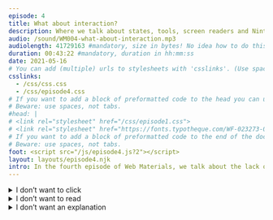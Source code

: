 ```yaml
---
episode: 4
title: What about interaction?
description: Where we talk about states, tools, screen readers and Nintendo games.
audio: /sound/WM004-what-about-interaction.mp3
audiolength: 41729163 #mandatory, size in bytes! No idea how to do this in Eleventy )-:
duration: 00:43:22 #mandatory, duration in hh:mm:ss
date: 2021-05-16
# You can add (multiple) urls to stylesheets with 'csslinks'. (Use spaces, not tabs here)
csslinks:
  - /css/css.css
  - /css/episode4.css
# If you want to add a block of preformatted code to the head you can use 'head'
# Beware: use spaces, not tabs.
#head: |
# <link rel="stylesheet" href="/css/episode1.css">
# <link rel="stylesheet" href="https://fonts.typotheque.com/WF-023273-011456.css">
# If you want to add a block of preformatted code to the end of the document you can use 'foot'
# Beware: use spaces, not tabs.
foot: <script src="/js/episode4.js?2"></script>
layout: layouts/episode4.njk
intro: In the fourth episode of Web Materials, we talk about the lack of attention for interaction in design tools, and about sucky defaults when it comes to focus states. We talk about things like :focus-within and :focus-visible. Later on we discuss the similarities between Vim and screenreaders, and we end this episode by praising Nintendo games.
---
```

<details>
<summary>I <span>don’t</span> want to click</summary>
<section class="shownotes">

### Shownotes

- [About this episode’s art direction](https://webmaterials.design/posts/04-what-about-interaction/#why-does-this-page-look-like-this%3F)
- [The defaults suck](https://exclusive-design.vasilis.nl/the-defaults-suck/)
- [Accessible design experiments by Vasilis’ students (mostly in Dutch)](https://cmda-minor-web.github.io/human-centered-design-2021/)
- [Alan Trotter’s website](https://alantrotter.com/)
- [Mark Rober on Youtube](https://www.youtube.com/c/MarkRober/videos)

</section>
</details>

<details>
<summary>I <span>don’t</span> want to read</summary>

<p class="closed-caption">[Intro music by xyce]</p>

<section id="conversation">

**Vasilis:** Hi Espen,

**Espen:** Hi Vasilis. This is a bit of an exciting episode for me, I know roughly what we're talking about but I'm going in blind.

**V:** Good, good, good. I really, really enjoy what we're doing, actually. So if I look at what I made last episode, and then that you took some of the elements of what I did, and turned it into something that's actually usable. It's fantastic. So I actually talked about this with a few friends of mine about how usually what I create is just artistic. And I don't really care if it works or not. If it works for me, it's fine. But but I like to experiment. And I like to play with CSS. And what I really love is that you took what I made and turned it into something. Yeah, that's, that can be called a design that's thought about, that's actually usable. So I really enjoy this. Just playing with what you made. And then I'll take that again and turn it into something weird, probably. And then I'm really looking forward to what you will make from it.

**E:** Yeah, I agree. It's, it's funny already feels like there's a pattern emerging where you break stuff, and then I try and and fix it. But in that process, I learned not only do I learn some CSS that I never seen before, obviously, I'm a I'm a novice when it comes to code. But it's fun to see, maybe you will use in this case, some some text decoration, and it looks broken in certain browsers, and it's inaccessible in others. But the basic idea, for example of colouring every other paragraph a different colour, because you know, we're, this is a two way conversation. I like that concept. And then hopefully, I made it a little bit more legible.

**V:** You definitely did. But also you used actually these huge text decorations, but only in the headings, right?

**E:** Yes.

**V:** Yeah.

**E:** And then I was terribly disappointed that it didn't look right in Safari. But you know, in the spirit of the podcast, I think we just, we just publish, and then we move on.

**V:** I was actually really, really happy that there were such big differences between these browsers. I really like that. So I'll try to find some differences in browsers again.

**E:** Excellent. Excellent.

**V:** So this episode, we're going to talk about designing interaction we're going to look at the so is not really about interaction design. If it's up to me, but it's about the, the, in my eyes, the lack of design when it comes to interaction. So this, and it's something that I've been wondering about, so why are there so few articles or so few talks on on conferences about interactivity. Because it is pretty strange because the web isn't... pages, it isn't something to only look at, it's something that you can actually interact with, you can do stuff with it. But then, if I look at the design tools, or if I look at the designs, it's usually about layout. Maybe a little bit about contrast, about typography, but it's not that much about how do you interact with this stuff, and what should it behave like. And then when there is when there are discussions about what it should behave like it's mostly about adding lots and lots of layers of JavaScript to make it behave incredibly amazing.

**E:** Yeah

**V:** Basics of interaction. This is probably what I'm talking about. This is something that when I look at, for instance, at my students, these are third year students they've been studying digital design, they've been studying interaction for three years. And they don't know the default state. So for instance, links or for instance, form fields, and there are, of course, default states, and not everybody knows them. And I suspect that after I teach the states to my students that they know more than most digital designers It might be right yeah Yeah

**E:** I think I, I'm coming at this from a pure design perspective, in that I studied magazine design, then I kind of stumbled into web design. We worked in Photoshop for years and years. And you know, Photoshop was never designed to make websites, somehow it ended up being the default. And obviously, Photoshop is extremely static. And it's just about making pictures that look like websites, and then someone else implements them. And throughout my career, up until maybe recently, the only real interaction consideration is that you know, designers should or go or usually care about to some degree is hover states. And that's, that's designers like me that are not digital natives, I would say, I think there's a new generation. And there's certainly other web designers that are more code savvy, that do care and do naturally build these things into the process. But yeah, coming from Photoshop, Illustrator, even Sketch, at least in the early days, it's certainly making flat pictures that someone else turns into code rather than making something interactive from the from the get go. Now, I would say with prototyping, especially in Figma, there's there's new technology coming out in this static image makers, that at least opened the door to making more interaction, you know, beyond hover states, even click states, or transitions or, you know, there's there's stuff built in to these tools now, where it's at least possible.

**V:** Okay, that's good to hear. So I didn't really know that. But yeah, I think it is, in part, of course, a tooling issue. We've been using the wrong tools for ages now. So I think, I mean, Sketch is obviously, a step in the right direction was, obviously, but there was there a lack of interaction. So. And I think tools could in this case, be maybe even opinionated that they tell you, hey, you forgot to add a hover state to this interactive element, or you forgot to add an active state, you have got to add a focus state or you added a focus state, but the focus state is not, it doesn't look like a focus state. You can reco—

**E:** Yeah. I think this is really interesting in that right now, in figma, which I think a lot of sketch designers jumped on the figma bandwagon in the last two years. Recently, they released something called very variables or something variants in components. So So basically, if you don't know figma, well, you can make components there. So you make a button, for example, you make it into a component. And now you can reuse that component anywhere else in your design, and you have one source of truth, you can update it, and it's reflected everywhere. Well, this new thing is you can inside your component, you can make variations on that component, and dif different states essentially. So if you made the button, you can now click, you know, you can make a duplicate and make the hover state and the click state and the focus state and whatever state you want to make. And then you can link those together. So that when you play your prototype, the hover states actually function as they should, and they click states work, etc. This is great. However, what you're saying there, wouldn't it be nice then is figma just said: Look, when you click this button to create a variation of your components, maybe there should be a drop down that says, make this into a button. And then you have all the states listed at just just having them presented to me as a designer would make me at least consider that maybe I ignore them. But as you know, it will be such an easy, small step just to expose designers to all the different states that we could consider.

**V:** Yeah, agreed there. And I think to do that, of course, I mean, they give you options anyway. So why not give you options? Oh, I think the "you, this looks like a button...", where's the disabled state? what would that look like? And if you don't design those states, I mean, those states, they do exist. So if you don't design them, but if they're needed in the application, then the front end developer or maybe even the back end developer will design them. And this is probably not what you want. Right?

**E:** Yeah. Yeah, it's a bit like, if you don't include a bold font in your font setup, the browser will just make one for you. And that's usually not what you want.

**V:** Yeah. Yeah. So and then, if we look at the different states, we've got hover. Hover is designed, usually. But if you look at focus states. So, we, my students, a group of students of mine, they designed applications of small prototypes for a friend of mine who's severely motor disabled. And the first time they designed for him, they assumed that he uses the tab key to tab, to focus from focus, small element to focus more elements. So they created the whole application, and they just designed the focus states to be easily recognised as something that is has focused. And then it turned out that he never uses the tab key. Just never. So even if you have all these, and then they asked him, of course, why don't you use it. And then he told me that he doesn't use it because focus is broken. I don't know if you ever tried to just tab through, for instance, The Guardian or something, just use the tab key to go from—

**E:** Every now and then I'm forced to, of course, because I'm working on a Mac. And I don't know, if you're aware of the Magic Mouse charging problem, where the the port to charge your mouse is on the underside of the mouse. So obviously, if you run on a battery, you don't have a mouse. So in those few rare cases, I do have to use the tab key, but I usually avoid browsing the internet during that period. But he said that focus is broken.

**V:** Yeah—

**E:** I'm assuming that means go goes beyond the visual state of focus.

**V:** Yeah, but but if you look at the default state of focus, then it's I think, even then it's broken. So if you try to tap through a just plain HTML page, it looks ugly. On Firefox, it's really hard to find the focus state, it's just a few dots. There's on Firefox has this weird issue where the focused element can actually disappear behind the status bar at the bottom of the page. Right? In Chrome, I'm not sure if they fixed that. But there's things like, large parts of the element that are focused can actually be under the fault. So it can be unreadable. So it has been broken for forever.

**E:** Yeah, the actually limitation of it.

**V:** Yeah, the actual implementation of it. And then there's the other problem that these default focus states, they are ugly. So for instance, the on Chrome, I think there's a blue, some sort of a shiny, outline. And many designers and art directors don't like it. So the front end developer remove it. And then the front end developer, they just remove the focus state. So on many websites, there is no focus state. So you can just tab through the whole thing, but it's just invisible, where the focus is. And this, I think, is a lack of understanding what the focus state is, right? what it what it's for, and what why you need it and who needs it. So I teach my students use the focus state, but or if the art director tells you to remove the focus state reply that you you cannot remove it, but you can make it better.

**E:** You can make it help. Yeah,

**V:** Yeah. You can. Yeah—

**E:** I think you're right, that is super ugly. And I've been guilty of removing it, too. I remember, I don't know if it's, this is still the case. But there's been times where, you know, you click a link on a webpage, and he gets a dotted line around the link. And as a designer, I go, Oh, my God, we can't have that. Let's just remove that. And then of course, yeah, then you break the experience for for someone else.

**V:** Yeah. The good thing is that they created a new thing called focus visible, which is when you want focus, then the focus outline becomes or then you can style it. So that's this, this this clicking thing that if you click it, you probably don't want the focus ring to appear. So you can now style only when somebody uses the keyboard. So it's a silver focus intent.

**E:** Yeah, that makes a lot of sense.

**V:** That so and then there's other really nice stuff like the focus within another focus within.

**E:** No?

**V:** Focus within is really great. You can, this is some sort of a magic thing. So if a form has something, in the form has focus, you can style the form.

**E:** I see. So if there's a field that has focus inside of the bigger form, you can tap to the form itself or highlight the form itself.

**V:** Yeah,

**E:** Right.

**V:** Yeah. And this way, you can, for instance, grow a form when it receives focus or change the colour. Some real nice things are possible there. This is something I think we haven't explored yet. Because this is something that you can use it's but can easily abused it as well. You can. If something receives focus, you can basically hide it. Or—

**E:** Yeah

**V:** ...hide your whole body.

**E:** Yeah  You can do anything you want. This will be a very interesting design for a next episode.

**V:** You should probably take a look at the webpage because there will be stuff like that.

**E:** Yeah, no, I had no idea about focus inside. I mean, it's, it, to be honest, the latest, the last episode, the design on the website, I made this little measure measure thing where you could change the measure of the of the paragraphs. Now, I hacked it together the way Google told me to because you know, I'm not an expert in these things. But then there's this issue of wrapping a radio button in the label, because you want the whole thing to be clickable, and maybe also focus bubble and hover bubble and all these things. And that's to me strikes me as a perfect mini example of being able to just style the containing element if you're focusing on what's inside it.

**V:** Okay, yeah, yeah. So with a label and the input inside it.

**E:** Well, if I want to know if I want a box in my radio buttons, if I select or focus on one of those radio buttons, I want the whole box to do something.

**V:** Yeah, exactly. Yeah. And this is what the focus within is probably meant for. But you can also style the complete body if something has focused.

**E:** Of course, yeah. Any any parents can be any experiment.

**V:** And this is strange, because we don't have the parent selector in in CSS. But with this we do, with interaction you do have the parents selector. Yeah.

**E:** All right, let's focus.

**V:** Yeah, focus. And then there's other. Then we, another group of students of mine, they worked with somebody who is slowly turning blind. And he has to get used to a screen reader. But he really, really hates the way his screen reader works. I don't know. Have you ever tried to use a screen reader?

**E:** No, no.

**V:** This is also something I think is a bit weird that most designers never tried to screen reader. While many of our users will actually use our websites with a screen reader. Screen readers a horrible horrible things. But they're it's fantastic that they exist because they open up the web, and they open up computers to people who cannot see but the the way they work. Do you know VI, the text editor, or vim?

**E:** Yes. Sadly, yes.

**V:** Screen readers, they work like Vim. They are fantastic if you really understand how that work, and if you manage to remember every shortcut, but if you don't remember every shortcut, then they're horrible. I mean, you're done with them. You don't know how to save or to clean.

**E:** I think there's a perfect example. I have nightmares of Vim, and when it pops up. When I don't want it to appear I get all flustered. My old colleague in primate Bart he is he's a boy used to be a Vim fanatic and that's that was his editor of choice. But yeah, I can I can relate to the feeling of your whole interface just disappearing.

**V:** Yeah. And the so the problem there with with there's a few problems with screen readers. But we actually expect people who are not very fluent with computers, but who just well, they're slowly turning blind. So they have to learn a new way to use a computer, we forced them to use Vim as an interface. And all of a sudden, every key on their keyboard, it has a new function, and it behaves differently in. And if I look at these people, everything works just doesn't work as they expect it to work. And it's it's so frustrating to look at. And one of my students, she was really ambitious. This is just a three week course. It's really, really short. And when I graded her, she said, Yeah, I made a new screen reader, but then the way it should work. She did that. Three weeks. Excellent. Of course, this was a prototype, but what she basically tapped through the whole thing. So she asked this guy that we're working for. So what, how would you want it to work. And he said, I just want to tap through the whole thing. And because now everything has different functions. And if you want to read out all the heading elements, you have to remember the shortcut key to do that. And you cannot expect people who don't use their computer that often to remember all those settings. So I think this is something that, well, screen reader makers should start working on to that maybe they should be redesigned. Another problem with screen readers is that you cannot actually design for them, or it's very hard to design for them. So the so what my students will try is to add shortcuts to keys to make it more accessible with keystrokes and things like that. But then every key already has a function. So you cannot do that. You cannot change the way of works.

**E:** Yeah, I mean, if you did, you wouldn't have to teach the user this new interface that you created.

**V:** yeah, it's true. Yeah. So it's probably not even a good idea. But it's, it's worth trying, of course. Yeah. So designing interaction for screen readers is probably the most horrible thing ever. So So how do you design interaction? So you said a little bit about figma, or things like that?

**E:** Yes. So I have no idea of the average designer out there, I can tell from my conversations with you that I'm well below the bar in terms of what I should be doing with interaction. I generally I don't care or think about focus, I didn't even know about, you know, some of the focus states. So depending on what I do, if I'm working with other developers, you have to be quite prescriptive in figma. And if there isn't a hover state, well, they'll make one or they'll even worse, they'll just not include one. So so it's generally with figma now you can you can set up fairly complex interactions, which means hover states are a piece of cake to do. And that could be hover states, or links or buttons, but also whole elements, you can zoom in or out or, you know, any sort of basic CSS transition, you can now make a fairly rudimentary prototype of in figma. But of course, working in codes would be better. As a designer, I almost never do because I'm all I'm hired to be the designer of the project, not the not the developer. So as mainly if I work on my own projects, I will I will dig into the code and actually make things for the web materials  I look at basic things like overstates there but you've seen my codes, you know, it stops shorts of focus and click states. I don't I don't worry about click states. And also, with with mobile design being such a big thing, I mean, we talk about designing for screen readers or people with disabilities. These are important use cases but but they are edge they're fringe cases, whereas mobile is huge. And of course, on mobile, there's no there's no hover states. There's no tabbing through or or you know, there's focus but in a different way and also on mobile do you have this weird thing of the hover state becomes your click states? If you don't do anything about that? Yeah. So it's it's, I think the answer to your question is, I don't consider it enough. I do some stuff and make the obvious things appear clickable. I think that's also a very important factor in this the default state of links or buttons or anything it needs to communicate that it is indeed clickable, or interactable. And then, if the hover state helps on on desktop, I'll do that. If the clicked state helps. I'll do that. From now on, I should also consider focus. But yeah, that's it. It's I think, I think it's fairly common. And I say that based on my own experience, to kind of do the basic stuff, where it where you where it hits your own experience, if you think all this hover state looks awful, or this is impossible to see that this is clickable, I need to do something, you fix it. But generally speaking, I think most of the edge and fringe cases are just dropped, they fizzle out, no one really looks looks at them. Because the I guess, because the use case is so far removed from our own experience. And also the, you know, the, there's not much feedback on the average website. So out of 1000 visitors, if you get one blind person, maybe that person will just walk away from your website and never, never returned. But how, you know, usually, you wouldn't know that unless you specifically test for it or target that audience and seek out feedback.

**V:** It's actually pretty easy to test. Just open up a screen reader and try it. And you'll be shocked at how hard it is.

**E:** So maybe maybe for for my certainly for my pleasure, but also the listeners, how does it work when you open up the average web page and in the screen is what happens.

**V:** So there are a few ways that they're different screen readers, and they all behave differently. So on a Mac, there's voiceover and it works pretty okay. It's what I hear from from for sure, for from people who are turning blind, so are new to screen readers. They like voiceover best. So what it basically does, it starts reading the web... well there are two settings, you can say read the whole web page. Or you can tab from, let's say, paragraph to paragraph. Not really tabbing. But but focus from paragraph to paragraph, and it will get read out loud.

**E:** But that requires interaction from the user. The second example.

**V:** Yep

**E:** Yeah

**V:** Yeah, yeah, yeah. And then there's more settings. So for instance, you can say, read out all the headings on the page. And this will give you an overview of what's on this website. So and it will read out the heading levels. So you can hear some sort of, you can get an image of the of the hierarchy of the page. If of course, the heading levels are used correctly. And yeah, mostly they're not. And but it's true. It's just most websites, but even really large websites. They just use heading levels at random.

**E:** Yeah, so honestly, talking about designers needing to sort of know, the possibilities, restrictions and the and the material that they're working with. It took me a long time before I kind of got why we have H1 to six. Do you know what I mean? This this connection with what the tagging a certain type of content with this header means, other than just purely visual, the H1 is bigger than H6. It's, it's not something that you see in figma. It's you know, it's not also it's not taught to us through the tools. It's just something that you relate to on a varying basis through the code.

**V:** And then you could say, well, we should teach every web designer about this. It's pretty complex to actually understand this. About semantics, we should teach them about semantics. You could also say, No, we should teach the tools we should teach the screen readers about visual hierarchy. So then it doesn't read out the heading levels that are actually probably wrongly used. But it should be reading out the intent. So what's the biggest headline? Well, that's probably the heading level one.

**E:** Yeah

**V:** Yeah.  Well, maybe I'm making this too easy. But—

**E:** No, I think if you did something like that, there would be cases where that broke too. But, but obviously, smarter readers would help. I wonder if if, if machine learning and AI will play a part in this, maybe you could get readers that would be able to describe the page for you. You know, it's not just here's the text on the page. But all this is a, you know, is, is a Yellow Page with huge typography. And there's some cool animations or you know, there's a big picture, or there's this video playing, and this is what's happening in the video. Currently, a lot of this stuff, we can feed the reader through old text, and, you know, semantics, but maybe readers can at some point be able to assess the visuals of a website.

**V:** Yeah, then they can. I mean, student of mine once made a prototype where they tried to give a first impression of the page. So if we look at a website, we get a first impression, right? We see, this is my little pony website, or this is a death metal website. Right? We—

**E:** Yeah, exactly.

**V:** immediately see that. But a screen reader will use the same voice to tell them this is a My Little Pony website. But it takes it takes ages to understand that this is a kid's website, and this is

**E:** Yeah

**V:** a different type of website. So I, or I, my student, he made this tool where he, I don't really remember how he did it. But he just looked at the the overall. Some things like, what colour is the main colour, what contrast is there and things like that. And then they used other tools to try to give some sort of a first impression. And describe that first impression. This was really interesting. This kind of research is interesting, of course

**E:** Definitely.

**V:** Yeah. I think we're hovering away from our subject of interaction.

**E:** We are we're walking a tightrope here between interaction and just design in general for accessibility.

**V:** Yeah

**E:** I have a... To pivot the conversation, I have some thoughts on interaction that aren't to do with buttons and usability, but to do with storytelling, because like I said, way, at the beginning of this conversation, you said, you know, the web isn't one way, it's not just showing us pictures and text. It's also something that we interact with. And obviously, this changed with the Web 2.0, you know, when we had blogs, and we got comment fields, and you could really, it's like a two way streets, you could also tell the website, what do you like, and the website will respond in some way. And I feel when it comes to storytelling, we don't use it. As much as we should. Interactivity I mean. There's, there's a very, very good example on this, an author called Alan Trotter, is an example I use all the time in my talks, where his website is just text, but it turns into this click, you know, click the link adventure style thing when you when you It starts with a sentence. And then 10 minutes later, you'll have a whole page full of text, and you've learned about this guy and his books and all this stuff. And there's a wonderful way of using interaction to create a connection with the reader, the reader actually has to engage with the text to to see what happens, you know, it's this, this thing that we don't explore enough, I think, what happens if I interact with this picture, or this animation. Cassie Evans as well, she has a lovely animation at the bottom of her page, where it's an illustration of herself, and it follows the mouse around when you look at it. That's it. It's just It's cute. It's nice, it's personable. And I think these things are becoming so easy to implement implement now that we should we should build it into our process. We should do it more rather than just focusing on layout and style. Let's focus on how can I use interactivity to emphasise a point or to surprise someone or to make this more exciting in some way.

**V:** Completely agreed. Yeah, yeah. So let's let's try to investigate what came be done with interaction.

**E:** Yeah. Now, we know the infocus states are focused inside states—

**V:** Focus within yeah yeah

**E:** Yeah, focus within. We'll we'll figure out something.

**V:** Yeah we will. And there's a similar thing on your website as well, right? That you?

**E:** Oh, yeah. I basically stole that from Alan Trotter. Yeah, yeah, I've. So on my website, if you read the opening paragraph, it says something about me. And then it says before that, and if you click that, it says, another paragraph. And then you click before that it's another paragraph, and you go back in history reading about me and my career and my studies, and then my parents, and then Norway's history, and then the Vikings, and then you know, the Big Bang. And for me, it's a fun way of telling people about myself, and then rewarding the people who, who, you know, dig deeper. We also did something similar on the Primate website. On the About section, there's a timeline, where you can scroll through the usual, you know, we won some awards, we hired these people, we've we, you know, we moved to a new office, and we were founded in this in this year, and then there's a big gap, and then the internet was created. And then you you're back into the evolution of the primate, essentially, again, that's just using scroll as interaction, but it's, it's essentially it's, it's hiding some content and rewarding people who engage with it.

**V:** Yeah.

**E:** I think we should—

**V:** That's fantastic. Play, we should play more video games. Don't you think? Because they are actually masters at interaction.

**E:** Absolutely. Imagine if every video game was showing you the whole story up front, you know, you just wouldn't get invested.

**V:** True. Yeah. And ways of interaction, there's this, this clever ways of doing things. with very limited, you just have a few buttons, you don't have a scroll wheel, you don't have all these things that we do have on our laptops. So it's, they're very good at showing where the focus is what you can interact, when. So yeah, we should probably play more games and steal their ideas.

**E:** I absolutely think so. I think the one advantage video games have is usually you sit down. And you're already focused on this game. And it's harder on the web to capture people's attention long enough for them to get engaged or interact with, you know, the opening sequence or whatever.

**V:** Yeah

**E:** But not impossible.

**V:** No

**E:** Maybe in the sea of fairly standard looking average websites, is maybe it's becoming easier to capture people's attention.

**V:** Yeah. So I saw this, a few students of mine who worked for this friend of mine with severe model motor disabilities, they worked on a drag and drop implementation. So he obviously has difficulty with dragging and dropping stuff. So I thought, okay, that's nice to see what they can do with that. And they made a sort of a click and drop thing, so that you click on something and then you can move somewhere else—

**E:** then you hold it

**V:** Yeah. And then when you click again, you drop it. And then they so but still, it was a large movement, you had to move the things. So if, for instance, if you look at Trello boards, sometimes you have to move it three or four rows to the right. So you still, that was pretty hard. So what they did is they brought the columns where you can drop it to the mouse, it was really clever. So you saw these nice animations where you just click on something and then all of a sudden, all these columns just went to the mouse and you could easily drop them there. And then I asked him, oh, this is brilliant. They said, yeah, this is how most computer games work. That's—

**E:**  Yeah,

**V:** That's what they do.

**E:** That's very interesting. Just making the the journey from your current position to where you want to go much more smaller.

**V:** Yeah. There's no just nice for this friend of mine. It's nice for everybody. It's easy to work with him. Yeah.

**E:** We can definitely learn from computer games just just for the fact that the interface and the controls are so rudimentary. They have to make all these interactions mega mega simple. And to be honest, it reflects on something was talked about in the last episode as well, or a couple episodes ago with with navigation. This idea that on a web with a mouse on a big screen, you can have everything visible and all the links there and you click on them, but on smaller devices, and in this context on a video game, you can't fill your screen with interface, you have to have some way of, you know, toggling it on and off and use maps and menus and all these things to actually jump around is a very different way to interact with it. And what we're being taught is the way to do it on the web anyway.

**V:** Yeah, and I think that video games are very good, very clever at showing an interface when you need it. Well, on the web, we're used to showing it all the time.

**E:** Yes, exactly.

**V:** Usually, most of the time you don't need it.

**E:** Yeah. And not only are we used to you showing it all the time, we're we're actively preaching that that's what we should do, rather than exploring anything else. Yeah, this reminds me of, there's a really good talk by Mark Rober, you know, Mark Rober? No, he's a ex NASA scientist who has a YouTube channel, who does he does a lot of science stuff for, I would say it's maybe geared towards younger people. But it's I find it's my very, very fascinating. For example, he built he built an obstacle course, for squirrels in the back garden, to... Basically he tried to make a bird feeder that was squirrel proof. And he ended up making an obstacle course and falling in love with squirrels as well as well. So they also got food, it was really lovely. But he has a thing about gamification and games and what we can learn from them. And what he says at the beginning is basically, imagine a game where you just have to push a button for X amount of seconds, then you have to push the other button for two seconds. And then you have to push another button for three seconds. And it just goes on and on with this long list of instructions for X amount of seconds, you have to do a certain action. And then it goes on to say this, that's basically what Supermario is, except they've put this wonderful, whimsical, funny, engaging interface on top of it. But the input is just the same. You're just pushing a few very few buttons for exact amount of time to complete levels. And that basically says what we do with the visual interface really has... It relates strongly to the input as well, and we it doesn't have to be boring.

**V:** I think that's a very good way to end this episode.

</section>

<p class="closed-caption">[Outro music by xyce]</p>

</details>

<details>
<summary>I <span>don’t</span> want an explanation</summary>

## Why does this page look like this?
When I worked on the art direction of this episode I obviously played with some forms of interaction that you can design and style with CSS. I played a lot with `:hover` states in combination with `:focus-within`. That combination is responsible for the ridiculous colour-changes. These changes are triggered by a combination of moving your mouse over different parts of the screen, and by setting focus on the interactive things. Of course I did some silly stuff with a few `:target` selectors. Curious to see if you can find them all.

Or course the opening and closing of the different sections of this page isn’t half as good as the interactive stories that Espen talked about. But at least it gives our visitors with a touch device something to do.

<p class="sig">—Vasilis</p>

<a href="#body">Flip flip flip</a>
</details>
